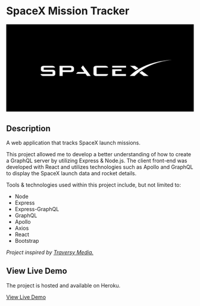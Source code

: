 # SpaceX Mission Tracker

![spacex](./screenshots/space-x.png)

## Description

A web application that tracks SpaceX launch missions.

This project allowed me to develop a better understanding of how to create a GraphQL server by utilizing Express & Node.js. The client front-end was developed with React and utilizes technologies such as Apollo and GraphQL to display the SpaceX launch data and rocket details.

Tools & technologies used within this project include, but not limited to:

- Node
- Express
- Express-GraphQL
- GraphQL
- Apollo
- Axios
- React
- Bootstrap

_Project inspired by [Traversy Media.](https://www.traversymedia.com/)_

## View Live Demo

The project is hosted and available on Heroku.

[View Live Demo](https://spacex-mission-launches-app.herokuapp.com/)
